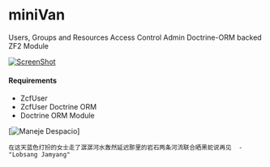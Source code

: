 # miniVan
Users, Groups and Resources Access Control Admin Doctrine-ORM backed ZF2 Module

[![ScreenShot](http://img.youtube.com/vi/KPTRfUPqqF4/0.jpg)](https://www.youtube.com/watch?v=KPTRfUPqqF4)

#### Requirements

* ZcfUser
* ZcfUser Doctrine ORM
* Doctrine ORM Module



[![Maneje Despacio](http://www.cdr.cr/sites/default/files/styles/img-lst-media/public/ruta_32_53.jpg?itok=ib7HrzT2)]

```
在这天蓝色打扮的女士走了潺潺河水轰然延迟那里的岩石两条河流联合晒黑蛇说再见  - "Lobsang Jamyang"

```

